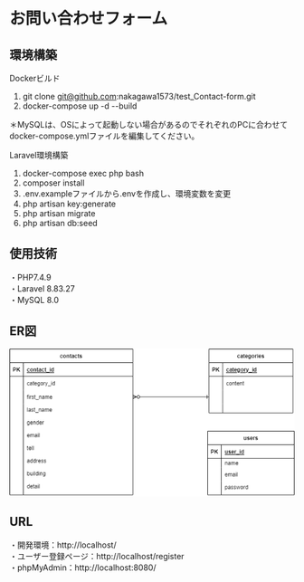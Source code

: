 # お問い合わせフォーム
## 環境構築
Dockerビルド

 1. git clone git@github.com:nakagawa1573/test_Contact-form.git
 2. docker-compose up -d --build

＊MySQLは、OSによって起動しない場合があるのでそれぞれのPCに合わせて docker-compose.ymlファイルを編集してください。

Laravel環境構築

1. docker-compose exec php bash
2. composer install
3. .env.exampleファイルから.envを作成し、環境変数を変更
4. php artisan key:generate
5. php artisan migrate
6. php artisan db:seed

## 使用技術

 ・PHP7.4.9  
 ・Laravel 8.83.27  
 ・MySQL 8.0

## ER図

![ER](https://raw.githubusercontent.com/nakagawa1573/images/main/contact.drawio.png)

## URL

・開発環境：http://localhost/  
・ユーザー登録ページ：http://localhost/register  
・phpMyAdmin：http://localhost:8080/
